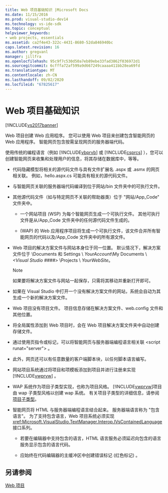 ```yaml
---
title: Web 项目基础知识 |Microsoft Docs
ms.date: 11/15/2016
ms.prod: visual-studio-dev14
ms.technology: vs-ide-sdk
ms.topic: conceptual
helpviewer_keywords:
- web projects, essentials
ms.assetid: ca2f4e43-322c-4431-8680-52da846940bc
caps.latest.revision: 16
ms.author: gregvanl
manager: jillfra
ms.openlocfilehash: 95c9f7c530d50a7eb89ebe33fad3862f036972d1
ms.sourcegitcommit: 6cfffa72af599a9d667249caaaa411bb28ea69fd
ms.translationtype: MT
ms.contentlocale: zh-CN
ms.lasthandoff: 09/02/2020
ms.locfileid: "67825617"
---
```

# <a name="web-project-essentials"></a>Web 项目基础知识
[!INCLUDE[vs2017banner](../../includes/vs2017banner.md)]

Web 项目创建 Web 应用程序。 您可以使用 Web 项目来创建包含智能网页的 Web 应用程序。 智能网页包含按需呈现网页的服务器端代码。  
  
 使用传统的编程语言（例如 [!INCLUDE[vbprvb](../../includes/vbprvb-md.md)] 或 [!INCLUDE[csprcs](../../includes/csprcs-md.md)] ），您可以创建智能网页来收集和处理用户的信息，将其存储在数据库中，等等。  
  
- 代码隐藏模型将相关的源代码文件与具有文件扩展名 .aspx 或 .asmx 的网页相关联。 例如，hello.aspx.cs 可能具有相关的源代码文件。  
  
- 与智能网页关联的服务器端代码编译到位于网站/bin 文件夹中的可执行文件。  
  
- 其他源代码文件（如与特定网页不关联的帮助器类）位于 "网站/App_Code" 文件夹中。  
  
  - 一个网站项目 (WSP) 为每个智能网页生成一个可执行文件。 其他可执行文件是从/App_Code 文件夹中的任何源代码文件生成的。  

  -  (WAP) 的 Web 应用程序项目将生成一个可执行文件，该文件合并所有智能网页的代码以及/App_Code 文件夹中的所有源文件。  
  
- Web 项目的解决方案文件与网站本身位于同一位置。 默认情况下，解决方案文件位于 \Documents 和 Settings \\ *YourAccount*\My Documents \\ *\<Visual Studio ####>* \Projects \\ *YourWebSite*。  
  
    > [!NOTE]
    > 如果要将解决方案文件与网站一起保存，只需将其移动并重新打开即可。  
  
- 如果在 Visual Studio 中打开一个没有解决方案文件的网站，系统会自动为其生成一个新的解决方案文件。  
  
- Web 项目没有项目文件。 项目信息存储在解决方案文件、web.config 文件和其他位置。  
  
- 将全局属性添加到 Web 项目时，会在 Web 项目解决方案文件夹中自动创建存储文件。  
  
- 通过使用页指令或标记，可以将智能网页与服务器端编程语言相关联 \<script runat="server"> 。  
  
- 此外，网页还可以有任意数量的客户端脚本块，以任何脚本语言编写。  
  
- 网站项目系统通过将项目和项模板添加到项目并进行注册来实现 [!INCLUDE[vwprvw](../../includes/vwprvw-md.md)] 。  
  
- WAP 系统作为项目子类型实现，也称为项目风格。 [!INCLUDE[vwprvw](../../includes/vwprvw-md.md)]项目由 wap 子类型风格以创建 wap 系统。 有关项目子类型的详细信息，请参阅 [项目子类型](../../extensibility/internals/project-subtypes.md)。  
  
- 智能网页将 HTML 与服务器端编程语言结合起来。 服务器端语言称为 "包含语言"。 为了支持包含语言，Web 项目系统必须实现 <xref:Microsoft.VisualStudio.TextManager.Interop.IVsContainedLanguage> 接口系列。  
  
  - 若要在编辑器中支持包含的语言，HTML 语言服务必须延迟向包含的语言服务显示包含的语言代码。  

  - 应始终在代码编辑器的主缓冲区中创建错误标记 (红色标记) 。  
  
## <a name="see-also"></a>另请参阅  
 [Web 项目](../../extensibility/internals/web-projects.md)
